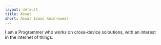```yaml
---
layout: default
title: About
short: About Isaac Reid-Guest
---
```

I am a Programmer who works on cross-device soloutions, with an interest in the internet of things.